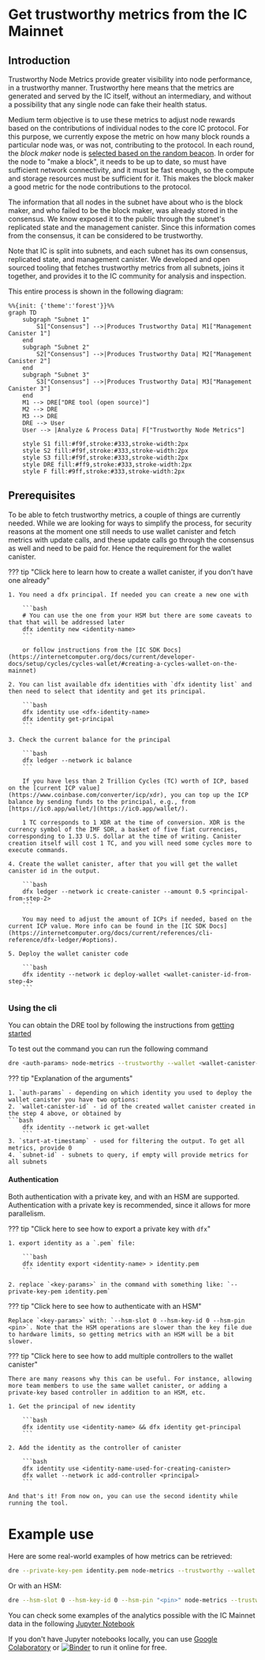 
# Get trustworthy metrics from the IC Mainnet

## Introduction

Trustworthy Node Metrics provide greater visibility into node performance, in a trustworthy manner. Trustworthy here means that the metrics are generated and served by the IC itself, without an intermediary, and without a possibility that any single node can fake their health status.

Medium term objective is to use these metrics to adjust node rewards based on the contributions of individual nodes to the core IC protocol. For this purpose, we currently expose the metric on how many block rounds a particular node was, or was not, contributing to the protocol. In each round, the *block maker* node is [selected based on the random beacon](https://eprint.iacr.org/2022/087.pdf). In order for the node to "make a block", it needs to be up to date, so must have sufficient network connectivity, and it must be fast enough, so the compute and storage resources must be sufficient for it. This makes the block maker a good metric for the node contributions to the protocol.

The information that all nodes in the subnet have about who is the block maker, and who failed to be the block maker, was already stored in the consensus. We know exposed it to the public through the subnet's replicated state and the management canister. Since this information comes from the consensus, it can be considered to be trustworthy.

Note that IC is split into subnets, and each subnet has its own consensus, replicated state, and management canister. We developed and open sourced tooling that fetches trustworthy metrics from all subnets, joins it together, and provides it to the IC community for analysis and inspection.

This entire process is shown in the following diagram:

```mermaid
%%{init: {'theme':'forest'}}%%
graph TD
    subgraph "Subnet 1"
        S1["Consensus"] -->|Produces Trustworthy Data| M1["Management Canister 1"]
    end
    subgraph "Subnet 2"
        S2["Consensus"] -->|Produces Trustworthy Data| M2["Management Canister 2"]
    end
    subgraph "Subnet 3"
        S3["Consensus"] -->|Produces Trustworthy Data| M3["Management Canister 3"]
    end
    M1 --> DRE["DRE tool (open source)"]
    M2 --> DRE
    M3 --> DRE
    DRE --> User
    User --> |Analyze & Process Data| F["Trustworthy Node Metrics"]

    style S1 fill:#f9f,stroke:#333,stroke-width:2px
    style S2 fill:#f9f,stroke:#333,stroke-width:2px
    style S3 fill:#f9f,stroke:#333,stroke-width:2px
    style DRE fill:#ff9,stroke:#333,stroke-width:2px
    style F fill:#9ff,stroke:#333,stroke-width:2px
```

## Prerequisites

To be able to fetch trustworthy metrics, a couple of things are currently needed. While we are looking for ways to simplify the process, for security reasons at the moment one still needs to use wallet canister and fetch metrics with update calls, and these update calls go through the consensus as well and need to be paid for. Hence the requirement for the wallet canister.

??? tip "Click here to learn how to create a wallet canister, if you don't have one already"

    1. You need a dfx principal. If needed you can create a new one with

        ```bash
        # You can use the one from your HSM but there are some caveats to that that will be addressed later
        dfx identity new <identity-name>
        ```

        or follow instructions from the [IC SDK Docs](https://internetcomputer.org/docs/current/developer-docs/setup/cycles/cycles-wallet/#creating-a-cycles-wallet-on-the-mainnet)

    2. You can list available dfx identities with `dfx identity list` and then need to select that identity and get its principal.

        ```bash
        dfx identity use <dfx-identity-name>
        dfx identity get-principal
        ```

    3. Check the current balance for the principal

        ```bash
        dfx ledger --network ic balance
        ```

        If you have less than 2 Trillion Cycles (TC) worth of ICP, based on the [current ICP value](https://www.coinbase.com/converter/icp/xdr), you can top up the ICP balance by sending funds to the principal, e.g., from [https://ic0.app/wallet/](https://ic0.app/wallet/).

        1 TC corresponds to 1 XDR at the time of conversion. XDR is the currency symbol of the IMF SDR, a basket of five fiat currencies, corresponding to 1.33 U.S. dollar at the time of writing. Canister creation itself will cost 1 TC, and you will need some cycles more to execute commands.

    4. Create the wallet canister, after that you will get the wallet canister id in the output.

        ```bash
        dfx ledger --network ic create-canister --amount 0.5 <principal-from-step-2>
        ```

        You may need to adjust the amount of ICPs if needed, based on the current ICP value. More info can be found in the [IC SDK Docs](https://internetcomputer.org/docs/current/references/cli-reference/dfx-ledger/#options).

    5. Deploy the wallet canister code

        ```bash
        dfx identity --network ic deploy-wallet <wallet-canister-id-from-step-4>
        ```


### Using the cli

You can obtain the DRE tool by following the instructions from [getting started](../getting-started.md)

To test out the command you can run the following command

```bash
dre <auth-params> node-metrics --trustworthy --wallet <wallet-canister-id> <start-at-timestamp> [<subnet-id>...]
```

??? tip "Explanation of the arguments"

    1. `auth-params` - depending on which identity you used to deploy the wallet canister you have two options:
    2. `wallet-canister-id` - id of the created wallet canister created in the step 4 above, or obtained by
    ```bash
        dfx identity --network ic get-wallet
        ```
    3. `start-at-timestamp` - used for filtering the output. To get all metrics, provide 0
    4. `subnet-id` - subnets to query, if empty will provide metrics for all subnets


#### Authentication

Both authentication with a private key, and with an HSM are supported.
Authentication with a private key is recommended, since it allows for more parallelism.

??? tip "Click here to see how to export a private key with `dfx`"

    1. export identity as a `.pem` file:

        ```bash
        dfx identity export <identity-name> > identity.pem
        ```

    2. replace `<key-params>` in the command with something like: `--private-key-pem identity.pem`

??? tip "Click here to see how to authenticate with an HSM"

    Replace `<key-params>` with: `--hsm-slot 0 --hsm-key-id 0 --hsm-pin <pin>`. Note that the HSM operations are slower than the key file due to hardware limits, so getting metrics with an HSM will be a bit slower.

??? tip "Click here to see how to add multiple controllers to the wallet canister"

    There are many reasons why this can be useful. For instance, allowing more team members to use the same wallet canister, or adding a private-key based controller in addition to an HSM, etc.

    1. Get the principal of new identity

        ```bash
        dfx identity use <identity-name> && dfx identity get-principal
        ```

    2. Add the identity as the controller of canister

        ```bash
        dfx identity use <identity-name-used-for-creating-canister>
        dfx wallet --network ic add-controller <principal>
        ```

    And that's it! From now on, you can use the second identity while running the tool.

# Example use

Here are some real-world examples of how metrics can be retrieved:

```bash
dre --private-key-pem identity.pem node-metrics --trustworthy --wallet nanx4-baaaa-aaaap-qb4sq-cai 0 > data.json
```

Or with an HSM:
```bash
dre --hsm-slot 0 --hsm-key-id 0 --hsm-pin "<pin>" node-metrics --trustworthy --wallet nanx4-baaaa-aaaap-qb4sq-cai 0 > data.json
```

You can check some examples of the analytics possible with the IC Mainnet data in the following [Jupyter Notebook](./TrustworthyMetricsAnalytics.ipynb)

If you don't have Jupyter notebooks locally, you can use [Google Colaboratory](https://colab.research.google.com/github/dfinity/dre/blob/main/docs/trustworthy-metrics/TrustworthyMetricsAnalytics.ipynb) or [![Binder](https://mybinder.org/badge_logo.svg)](https://mybinder.org/v2/gh/dfinity/dre/main?labpath=docs%2Ftrustworthy-metrics%2FTrustworthyMetricsAnalytics.ipynb) to run it online for free.
